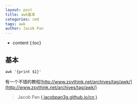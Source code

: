 ```yaml
---
layout: post
title: awk基本
categories: cmd
tags: awk
author: Jacob Pan
---
```


* content
{:toc}


## 基本

```
awk '{print $1}'
```
有一个不错的教程[http://www.zsythink.net/archives/tag/awk/](http://www.zsythink.net/archives/tag/awk/)


> Jacob Pan [( jacobpan3g.github.io/cn )](http://jacobpan3g.github.io/cn)

